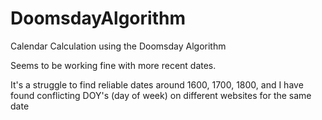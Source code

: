 # DoomsdayAlgorithm
Calendar Calculation using the Doomsday Algorithm

Seems to be working fine with more recent dates. 

It's a struggle to find reliable dates around 1600, 1700, 1800, and I have found conflicting DOY's (day of week) on different websites for the same date
